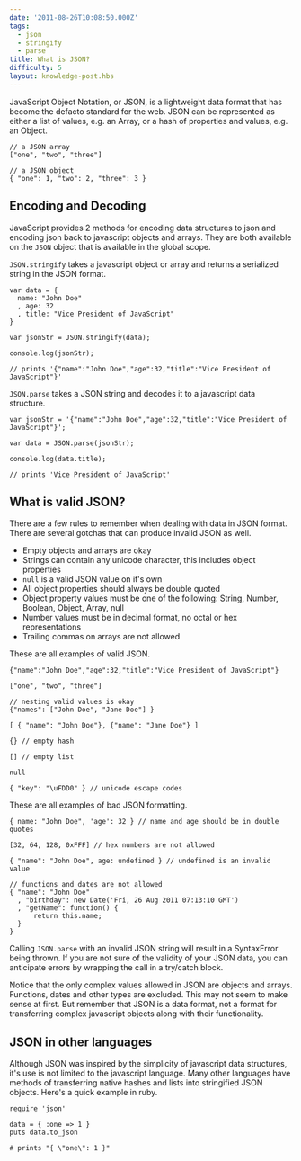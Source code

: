 ```yaml
---
date: '2011-08-26T10:08:50.000Z'
tags:
  - json
  - stringify
  - parse
title: What is JSON?
difficulty: 5
layout: knowledge-post.hbs
---
```


JavaScript Object Notation, or JSON, is a lightweight data format that
has become the defacto standard for the web. JSON can be represented
as either a list of values, e.g. an Array, or a hash of properties and
values, e.g. an Object.

    // a JSON array
    ["one", "two", "three"]

    // a JSON object
    { "one": 1, "two": 2, "three": 3 }

## Encoding and Decoding

JavaScript provides 2 methods for encoding data structures to json and
encoding json back to javascript objects and arrays. They are both
available on the `JSON` object that is available in the global scope.

`JSON.stringify` takes a javascript object or array and returns a
serialized string in the JSON format.

    var data = {
      name: "John Doe"
      , age: 32
      , title: "Vice President of JavaScript"
    }

    var jsonStr = JSON.stringify(data);

    console.log(jsonStr);

    // prints '{"name":"John Doe","age":32,"title":"Vice President of JavaScript"}'

`JSON.parse` takes a JSON string and decodes it to a javascript data
structure.

    var jsonStr = '{"name":"John Doe","age":32,"title":"Vice President of JavaScript"}';

    var data = JSON.parse(jsonStr);

    console.log(data.title);

    // prints 'Vice President of JavaScript'

## What is valid JSON?

There are a few rules to remember when dealing with data in JSON
format. There are several gotchas that can produce invalid JSON as well.

* Empty objects and arrays are okay
* Strings can contain any unicode character, this includes object properties
* `null` is a valid JSON value on it's own
* All object properties should always be double quoted
* Object property values must be one of the following: String, Number, Boolean, Object, Array, null
* Number values must be in decimal format, no octal or hex representations
* Trailing commas on arrays are not allowed

These are all examples of valid JSON.

    {"name":"John Doe","age":32,"title":"Vice President of JavaScript"}

    ["one", "two", "three"]

    // nesting valid values is okay
    {"names": ["John Doe", "Jane Doe"] }

    [ { "name": "John Doe"}, {"name": "Jane Doe"} ]

    {} // empty hash

    [] // empty list

    null

    { "key": "\uFDD0" } // unicode escape codes

These are all examples of bad JSON formatting.

    { name: "John Doe", 'age': 32 } // name and age should be in double quotes

    [32, 64, 128, 0xFFF] // hex numbers are not allowed

    { "name": "John Doe", age: undefined } // undefined is an invalid value

    // functions and dates are not allowed
    { "name": "John Doe"
      , "birthday": new Date('Fri, 26 Aug 2011 07:13:10 GMT')
      , "getName": function() {
          return this.name;
      }
    }

Calling `JSON.parse` with an invalid JSON string will result in a
SyntaxError being thrown. If you are not sure of the validity of your
JSON data, you can anticipate errors by wrapping the call in a
try/catch block.

Notice that the only complex values allowed in JSON are objects and
arrays. Functions, dates and other types are excluded. This may not
seem to make sense at first. But remember that JSON is a data format,
not a format for transferring complex javascript objects along with
their functionality.

## JSON in other languages

Although JSON was inspired by the simplicity of javascript data
structures, it's use is not limited to the javascript language. Many
other languages have methods of transferring native hashes and lists
into stringified JSON objects. Here's a quick example in ruby.

    require 'json'

    data = { :one => 1 }
    puts data.to_json

    # prints "{ \"one\": 1 }"
